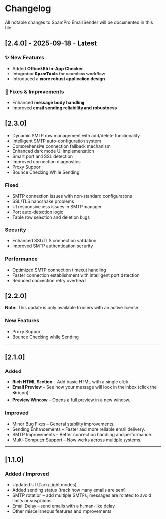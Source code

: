 # Changelog

All notable changes to SpamPro Email Sender will be documented in this file.

## [2.4.0] - 2025-09-18 - Latest
### ✨ New Features
- Added **Office365 In-App Checker**
- Integrated **SpamTools** for seamless workflow
- Introduced a **more robust application design**

### 🐞 Fixes & Improvements
- Enhanced **message body handling**
- Improved **email sending reliability and robustness**



## [2.3.0] 
- Dynamic SMTP row management with add/delete functionality
- Intelligent SMTP auto-configuration system
- Comprehensive connection fallback mechanism
- Enhanced dark mode UI implementation
- Smart port and SSL detection
- Improved connection diagnostics
- Proxy Support
- Bounce Checking While Sending

### Fixed
- SMTP connection issues with non-standard configurations
- SSL/TLS handshake problems
- UI responsiveness issues in SMTP manager
- Port auto-detection logic
- Table row selection and deletion bugs

### Security
- Enhanced SSL/TLS connection validation
- Improved SMTP authentication security

### Performance
- Optimized SMTP connection timeout handling
- Faster connection establishment with intelligent port detection
- Reduced connection retry overhead

## [2.2.0] 
**Note:** This update is only available to users with an active license.

### New Features
- Proxy Support
- Bounce Checking while Sending

---

## [2.1.0]
### Added
- **Rich HTML Section** – Add basic HTML with a single click.
- **Email Preview** – See how your message will look in the inbox (click the 👁 icon).
- **Preview Window** – Opens a full preview in a new window.

### Improved
- Minor Bug Fixes – General stability improvements.
- Sending Enhancements – Faster and more reliable email delivery.
- SMTP Improvements – Better connection handling and performance.
- Multi-Computer Support – Now works across multiple systems.

---

## [1.1.0]
### Added / Improved
- Updated UI (Dark/Light modes)
- Added sending status (track how many emails are sent)
- SMTP rotation – add multiple SMTPs; messages are rotated to avoid limits or suspicions
- Email Delay – send emails with a human-like delay
- Other miscellaneous features and improvements
